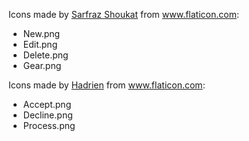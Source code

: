 Icons made by [Sarfraz Shoukat](https://www.flaticon.com/free-icon/sheet-and-pencil_9483) from www.flaticon.com:

* New.png
* Edit.png
* Delete.png
* Gear.png


Icons made by [Hadrien](https://www.flaticon.com/authors/hadrien) from www.flaticon.com:

* Accept.png
* Decline.png
* Process.png